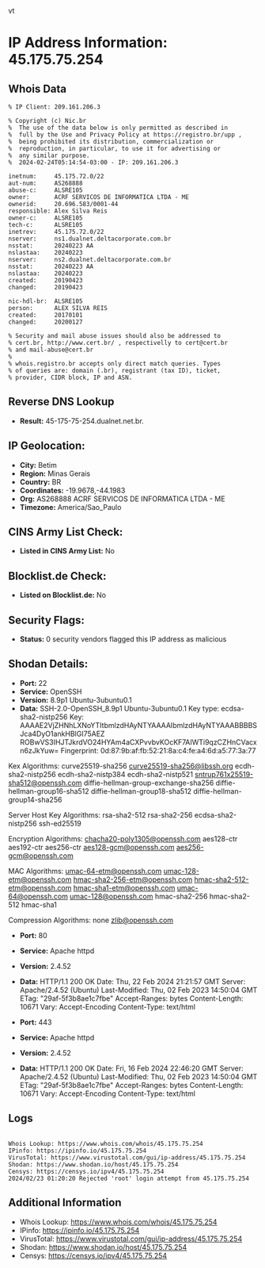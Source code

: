 vt
# IP Address Information: 45.175.75.254

## Whois Data
```
% IP Client: 209.161.206.3
 
% Copyright (c) Nic.br
%  The use of the data below is only permitted as described in
%  full by the Use and Privacy Policy at https://registro.br/upp ,
%  being prohibited its distribution, commercialization or
%  reproduction, in particular, to use it for advertising or
%  any similar purpose.
%  2024-02-24T05:14:54-03:00 - IP: 209.161.206.3

inetnum:     45.175.72.0/22
aut-num:     AS268888
abuse-c:     ALSRE105
owner:       ACRF SERVICOS DE INFORMATICA LTDA - ME
ownerid:     20.696.583/0001-44
responsible: Alex Silva Reis
owner-c:     ALSRE105
tech-c:      ALSRE105
inetrev:     45.175.72.0/22
nserver:     ns1.dualnet.deltacorporate.com.br
nsstat:      20240223 AA
nslastaa:    20240223
nserver:     ns2.dualnet.deltacorporate.com.br
nsstat:      20240223 AA
nslastaa:    20240223
created:     20190423
changed:     20190423

nic-hdl-br:  ALSRE105
person:      ALEX SILVA REIS
created:     20170101
changed:     20200127

% Security and mail abuse issues should also be addressed to
% cert.br, http://www.cert.br/ , respectivelly to cert@cert.br
% and mail-abuse@cert.br
%
% whois.registro.br accepts only direct match queries. Types
% of queries are: domain (.br), registrant (tax ID), ticket,
% provider, CIDR block, IP and ASN.

```
## Reverse DNS Lookup
- **Result:** 45-175-75-254.dualnet.net.br.

## IP Geolocation:
- **City:** Betim
- **Region:** Minas Gerais
- **Country:** BR
- **Coordinates:** -19.9678,-44.1983
- **Org:** AS268888 ACRF SERVICOS DE INFORMATICA LTDA - ME
- **Timezone:** America/Sao_Paulo

## CINS Army List Check:
- **Listed in CINS Army List:** 
No

## Blocklist.de Check:
- **Listed on Blocklist.de:** 
No

## Security Flags:
- **Status:** 0 security vendors flagged this IP address as malicious

## Shodan Details:
- **Port:** 22
- **Service:** OpenSSH
- **Version:** 8.9p1 Ubuntu-3ubuntu0.1
- **Data:** SSH-2.0-OpenSSH_8.9p1 Ubuntu-3ubuntu0.1
Key type: ecdsa-sha2-nistp256
Key: AAAAE2VjZHNhLXNoYTItbmlzdHAyNTYAAAAIbmlzdHAyNTYAAABBBBSJca4DyO1ankHBlGI75AEZ
ROBwVS3IHJTJkrdVO24HYAm4aCXPvvbvKOcKF7AIWTi9qzCZHnCVacxn6zJkYuw=
Fingerprint: 0d:87:9b:af:fb:52:21:8a:c4:fe:a4:6d:a5:77:3a:77

Kex Algorithms:
	curve25519-sha256
	curve25519-sha256@libssh.org
	ecdh-sha2-nistp256
	ecdh-sha2-nistp384
	ecdh-sha2-nistp521
	sntrup761x25519-sha512@openssh.com
	diffie-hellman-group-exchange-sha256
	diffie-hellman-group16-sha512
	diffie-hellman-group18-sha512
	diffie-hellman-group14-sha256

Server Host Key Algorithms:
	rsa-sha2-512
	rsa-sha2-256
	ecdsa-sha2-nistp256
	ssh-ed25519

Encryption Algorithms:
	chacha20-poly1305@openssh.com
	aes128-ctr
	aes192-ctr
	aes256-ctr
	aes128-gcm@openssh.com
	aes256-gcm@openssh.com

MAC Algorithms:
	umac-64-etm@openssh.com
	umac-128-etm@openssh.com
	hmac-sha2-256-etm@openssh.com
	hmac-sha2-512-etm@openssh.com
	hmac-sha1-etm@openssh.com
	umac-64@openssh.com
	umac-128@openssh.com
	hmac-sha2-256
	hmac-sha2-512
	hmac-sha1

Compression Algorithms:
	none
	zlib@openssh.com


- **Port:** 80
- **Service:** Apache httpd
- **Version:** 2.4.52
- **Data:** HTTP/1.1 200 OK
Date: Thu, 22 Feb 2024 21:21:57 GMT
Server: Apache/2.4.52 (Ubuntu)
Last-Modified: Thu, 02 Feb 2023 14:50:04 GMT
ETag: "29af-5f3b8ae1c7fbe"
Accept-Ranges: bytes
Content-Length: 10671
Vary: Accept-Encoding
Content-Type: text/html



- **Port:** 443
- **Service:** Apache httpd
- **Version:** 2.4.52
- **Data:** HTTP/1.1 200 OK
Date: Fri, 16 Feb 2024 22:46:20 GMT
Server: Apache/2.4.52 (Ubuntu)
Last-Modified: Thu, 02 Feb 2023 14:50:04 GMT
ETag: "29af-5f3b8ae1c7fbe"
Accept-Ranges: bytes
Content-Length: 10671
Vary: Accept-Encoding
Content-Type: text/html



## Logs
```

Whois Lookup: https://www.whois.com/whois/45.175.75.254
IPinfo: https://ipinfo.io/45.175.75.254
VirusTotal: https://www.virustotal.com/gui/ip-address/45.175.75.254
Shodan: https://www.shodan.io/host/45.175.75.254
Censys: https://censys.io/ipv4/45.175.75.254
2024/02/23 01:20:20 Rejected 'root' login attempt from 45.175.75.254

```
## Additional Information
- Whois Lookup: https://www.whois.com/whois/45.175.75.254
- IPinfo: https://ipinfo.io/45.175.75.254
- VirusTotal: https://www.virustotal.com/gui/ip-address/45.175.75.254
- Shodan: https://www.shodan.io/host/45.175.75.254
- Censys: https://censys.io/ipv4/45.175.75.254

